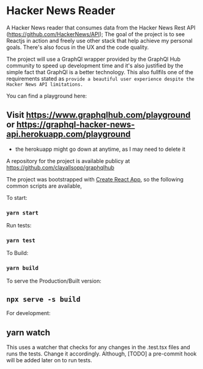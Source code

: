 
Hacker News Reader
==================

A Hacker News reader that consumes data from the Hacker News Rest API (https://github.com/HackerNews/API);
The goal of the project is to see Reactjs in action and freely use other stack that help achieve my personal
goals. There's also focus in the UX and the code quality.

The project will use a GraphQl wrapper provided by the GraphQl Hub community to speed up development time and
it's also justified by the simple fact that GraphQl is a better technology. This also fullfils one of the
requirements stated as `provide a beautiful user experience despite the Hacker News API limitations.`

You can find a playground here:

## Visit https://www.graphqlhub.com/playground or https://graphql-hacker-news-api.herokuapp.com/playground

* the herokuapp might go down at anytime, as I may need to delete it

A repository for the project is available publicy at https://github.com/clayallsopp/graphqlhub 


The project was bootstrapped with [Create React App](https://github.com/facebook/create-react-app), so
the following common scripts are available,

To start:

### `yarn start`

Run tests:

### `yarn test`

To Build:

### `yarn build`

To serve the Production/Built version:

## `npx serve -s build`

For development:

## yarn watch

This uses a watcher that checks for any changes in the .test.tsx files and runs the tests.
Change it accordingly. Although, [TODO] a pre-commit hook will be added later on to run tests.

